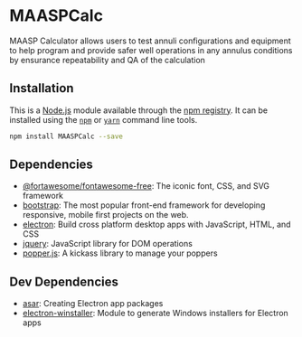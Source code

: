 # MAASPCalc

MAASP Calculator allows users to test annuli configurations and equipment to help program and provide safer well operations in any annulus conditions by ensurance repeatability and QA of the calculation

## Installation

This is a [Node.js](https://nodejs.org/) module available through the 
[npm registry](https://www.npmjs.com/). It can be installed using the 
[`npm`](https://docs.npmjs.com/getting-started/installing-npm-packages-locally)
or 
[`yarn`](https://yarnpkg.com/en/)
command line tools.

```sh
npm install MAASPCalc --save
```

## Dependencies

- [@fortawesome/fontawesome-free](https://ghub.io/@fortawesome/fontawesome-free): The iconic font, CSS, and SVG framework
- [bootstrap](https://ghub.io/bootstrap): The most popular front-end framework for developing responsive, mobile first projects on the web.
- [electron](https://ghub.io/electron): Build cross platform desktop apps with JavaScript, HTML, and CSS
- [jquery](https://ghub.io/jquery): JavaScript library for DOM operations
- [popper.js](https://ghub.io/popper.js): A kickass library to manage your poppers

## Dev Dependencies

- [asar](https://ghub.io/asar): Creating Electron app packages
- [electron-winstaller](https://ghub.io/electron-winstaller): Module to generate Windows installers for Electron apps

